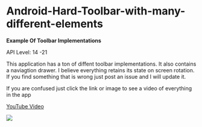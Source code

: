 # Android-Hard-Toolbar-with-many-different-elements

**Example Of Toolbar Implementations**

API Level: 14 -21

This application has a ton of diffent toolbar implementations. It also contains a naviagtion drawer. I believe everything retains its state on screen rotation.  If you find something that is wrong just post an issue and I will update it.  


If you are confused just click the link or image to see a video of everything in the app

[YouTube Video](https://youtu.be/wESPkcwSp70)


[![](https://cloud.githubusercontent.com/assets/7454787/7192837/853994de-e467-11e4-8abf-4fd4ea112e4f.PNG)](https://youtu.be/wESPkcwSp70)
